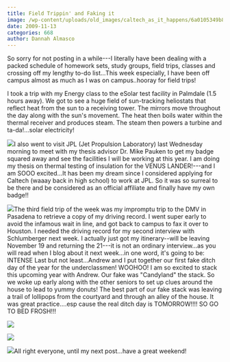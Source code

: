 ```yaml
---
title: Field Trippin' and Faking it
image: /wp-content/uploads/old_images/caltech_as_it_happens/6a0105349b8251970b01287599a4eb970c.jpg
date: 2009-11-13
categories: 668
author: Dannah Almasco
---
```



So sorry for not posting in a while---I literally have been dealing with a packed schedule of homework sets, study groups, field trips, classes and crossing off my lengthy to-do list...This week especially, I have been off campus almost as much as I was on campus..hooray for field trips!

I took a trip with my Energy class to the eSolar test facility in Palmdale (1.5 hours away). We got to see a huge field of sun-tracking heliostats that reflect heat from the sun to a receiving tower. The mirrors move throughout the day along with the sun's movement. The heat then boils water within the thermal receiver and produces steam. The steam then powers a turbine and ta-da!...solar electricity!


![](/old_images/caltech_as_it_happens/6a0105349b8251970b01287599be3f970c.jpg)I also went to visit JPL (Jet Propulsion Laboratory) last Wednesday morning to meet with my thesis advisor Dr. Mike Pauken to get my badge squared away and see the facilities I will be working at this year. I am doing my thesis on thermal testing of insulation for the VENUS LANDER!---and I am SOOO excited...It has been my dream since I considered applying for Caltech (waaay back in high school) to work at JPL. So it was so surreal to be there and be considered as an official affiliate and finally have my own badge!!


![](/old_images/6a0105349b8251970b01287599d385970c.jpg)The third field trip of the week was my impromptu trip to the DMV in Pasadena to retrieve a copy of my driving record. I went super early to avoid the infamous wait in line, and got back to campus to fax it over to Houston. I needed the driving record for my second interview with Schlumberger next week. I actually just got my itinerary--will be leaving November 19 and returning the 21---it is not an ordinary interview...as you will read when I blog about it next week...in one word, it's going to be: INTENSE
Last but not least...Andrew and I put together our first fake ditch day of the year for the underclassmen! WOOHOO! I am so excited to stack this upcoming year with Andrew. Our fake was "Candyland" the stack. So we woke up early along with the other seniors to set up clues around the house to lead to yummy donuts! The best part of our fake stack was leaving a trail of lollipops from the courtyard and through an alley of the house. It was great practice....esp cause the real ditch day is TOMORROW!!!! SO GO TO BED FROSH!!!


![](/old_images/caltech_as_it_happens/6a0105349b8251970b0120a697ed4a970b.jpg)

![](/old_images/caltech_as_it_happens/6a0105349b8251970b0128759a02a2970c.jpg)

![](/old_images/caltech_as_it_happens/6a0105349b8251970b0120a697f7a3970b.jpg)All right everyone, until my next post...have a great weekend!

